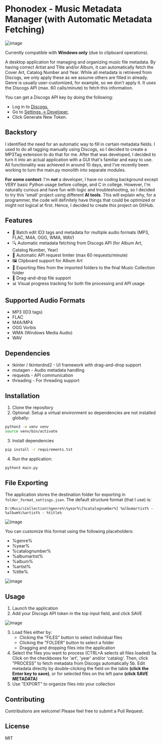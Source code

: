 # Phonodex - Music Metadata Manager (with Automatic Metadata Fetching)

![image](https://github.com/user-attachments/assets/bd4028e2-6993-4f55-93c0-47f121bd14dc)

Currently compatible with **Windows only** (due to clipboard operations).

A desktop application for managing and organizing music file metadata.
By having correct Artist and Title and/or Album, it can automatically fetch the Cover Art, Catalog Number and Year.
While all metadata is retrieved from Discogs, we only apply these as we assume others are filled in already.
Genre is usually user-customized, for example, so we don't apply it.
It uses the Discogs API (max. 60 calls/minute) to fetch this information.

You can get a Discogs API key by doing the following:
- Log in to [Discogs](https://www.discogs.com/),
- Go to [Settings -> Developer](https://www.discogs.com/settings/developers),
- Click Generate New Token.

## Backstory

I identified the need for an automatic way to fill in certain metadata fields. I used to do all tagging manually using Discogs, so I decided to create a MP3Tag extension to do that for me.
After that was developed, I decided to turn it into an actual application with a GUI that's familiar and easy to use.
All functionality was achieved in around 10 days, and I've recently been working to turn the main.py monolith into separate modules.

**For some context**: I'm ***not*** a developer, I have no coding background except VERY basic Python usage before college, and C in college.
However, I'm naturally curious and have fun with logic and troubleshooting, so I decided to try this 'small' project using different **AI tools**.
This will explain why, for a programmer, the code will definitely have things that could be optimized or might not logical at first. Hence, I decided to create this project on GitHub.

## Features

- 🎵 Batch edit ID3 tags and metadata for multiple audio formats (MP3, FLAC, M4A, OGG, WMA, WAV)
- 🔍 Automatic metadata fetching from Discogs API (for Album Art, Catalog Number, Year)
- 🚦 Automatic API request limiter (max 60 requests/minute)
- 🖼️ Clipboard support for Album Art
- 📁 Exporting files from the imported folders to the final Music Collection folder
- 🔄 Drag-and-drop file support
- 📊 Visual progress tracking for both file processing and API usage

## Supported Audio Formats
- MP3 (ID3 tags)
- FLAC
- M4A/MP4
- OGG Vorbis
- WMA (Windows Media Audio)
- WAV

## Dependencies

- tkinter / tkinterdnd2 - UI framework with drag-and-drop support
- mutagen - Audio metadata handling
- requests - API communication
- threading - For threading support


## Installation

1. Clone the repository
2. Optional: Setup a virtual environment so dependencies are not installed globally:

```bash
python3 -m venv venv
source venv/bin/activate
```

3. Install dependencies

```bash
pip install -r requirements.txt
```

4. Run the application:

```bash
python3 main.py
```

## File Exporting

The application stores the destination folder for exporting in `folder_format_settings.json`. The default structure format (that I use) is:

```
D:\Music\Collection\%genre%\%year%\[%catalognumber%] %albumartist% - %album%\%artist% - %title%
```

![image](https://github.com/user-attachments/assets/473d6d1f-727a-472f-a856-8b3c0d3354af)


You can customize this format using the following placeholders:
- %genre%
- %year%
- %catalognumber%
- %albumartist%
- %album%
- %artist%
- %title%

![image](https://github.com/user-attachments/assets/e37d9608-a64a-4100-be07-858aaa386178)


## Usage

1. Launch the application
2. Add your Discogs API token in the top input field, and click SAVE

![image](https://github.com/user-attachments/assets/4a4abded-5fda-418e-a24e-ed659180ed86)

3. Load files either by:
   - Clicking the "FILES" button to select individual files
   - Clicking the "FOLDER" button to select a folder
   - Dragging and dropping files into the application
4. Select the files you want to process (CTRL+A selects all files loaded)
5a. Click on the checkboxes for 'art', 'year' and/or 'catalog'. Then, click "PROCESS" to fetch metadata from Discogs automatically
5b. Edit metadata directly by double-clicking the field on the table **(click the Enter key to save)**, or for selected files on the left pane **(click SAVE METADATA)**
6. Use "EXPORT" to organize files into your collection

## Contributing

Contributions are welcome!
Please feel free to submit a Pull Request.

## License

MIT
